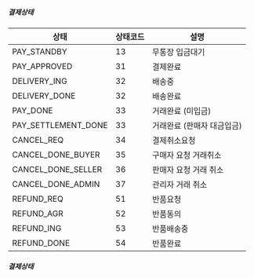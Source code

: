 

##### 결제상태

| 상태 | 상태코드 | 설명 |
|--|--|--|
| PAY_STANDBY   | 13 |무통장 입금대기|
| PAY_APPROVED   |31 | 결제완료|
| DELIVERY_ING   |32 | 배송중|
| DELIVERY_DONE   |32 | 배송완료|
| PAY_DONE|33 | 거래완료 (미입금)|
| PAY_SETTLEMENT_DONE|33 | 거래완료 (판매자 대금입금)|
| CANCEL_REQ|34 | 결제취소요청|
| CANCEL_DONE_BUYER|35 | 구매자 요청 거래취소|
| CANCEL_DONE_SELLER|36 | 판매자 요청 거래 취소  |
| CANCEL_DONE_ADMIN|37 | 관리자 거래 취소|
| REFUND_REQ|51 | 반품요청
| REFUND_AGR|52 | 반품동의
| REFUND_ING|53 | 반품배송중
| REFUND_DONE|54 | 반품완료


##### 결제상태